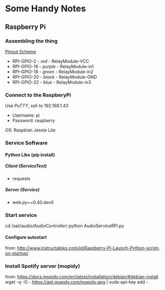 # Some Handy Notes

## Raspberry Pi

### Assembling the thing
[Pinout Scheme](http://www.raspberrypi-spy.co.uk/wp-content/uploads/2014/07/Raspberry-Pi-GPIO-Layout-Model-B-Plus.png)
- RPI-GPIO-2 - _red_ - RelayModule-VCC
- RPI-GPIO-16 - _purple_ - RelayModule-in1
- RPI-GPIO-18 - _green_ - RelayModule-in2
- RPI-GPIO-20 - _black_ - RelayModule-GND
- RPI-GPIO-22 - _blue_ - RelayModule-in3

### Connect to the RaspberyPi

Use *PuTTY*, ssh to 192.168.1.43

- Username: pi
- Password: raspberry

*OS*: Raspbian Jessie Lite

### Service Software

#### Python Libs (pip install)
##### Client (ServiceTest)

- requests

##### Server (Service)

- web.py==0.40.dev0

### Start service
cd /opt/audio/AudioController/
python AudioServiceRPi.py

#### Configure autostart
from: http://www.instructables.com/id/Raspberry-Pi-Launch-Python-script-on-startup/

### Install Spotify server (mopidy)
from: https://docs.mopidy.com/en/latest/installation/debian/#debian-install
wget -q -O - https://apt.mopidy.com/mopidy.gpg | sudo apt-key add -
